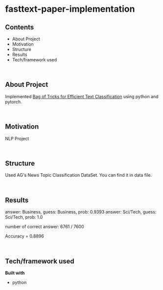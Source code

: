# fasttext-paper-implementation

## Contents
* About Project
* Motivation
* Structure
* Results
* Tech/framework used

&nbsp;

## About Project

Implemented [Bag of Tricks for Efficient Text Classification](https://www.aclweb.org/anthology/E17-2068/) using python and pytorch.

&nbsp;
&nbsp;

## Motivation
NLP Project

&nbsp;

## Structure
Used AG's News Topic Classification DataSet. You can find it in data file.


&nbsp;

## Results
answer: Business, guess: Business, prob: 0.9393
answer: Sci/Tech, guess: Sci/Tech, prob: 1.0

number of correct answer: 6761 / 7600

Accuracy = 0.8896

&nbsp;
&nbsp;

## Tech/framework used
<b>Built with</b>
- python

&nbsp;
